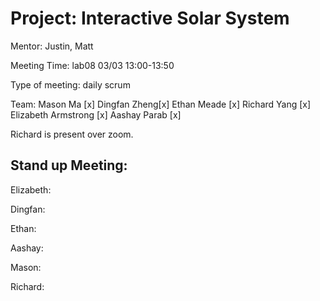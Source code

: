  # Project: Interactive Solar System

 Mentor: Justin, Matt

 Meeting Time: lab08 03/03 13:00-13:50

 Type of meeting: daily scrum

 Team: Mason Ma [x]
 Dingfan Zheng[x]
 Ethan Meade [x]
 Richard Yang [x]
 Elizabeth Armstrong [x]
 Aashay Parab [x]

 Richard is present over zoom.

 ## Stand up Meeting:

 Elizabeth: 

 Dingfan: 

 Ethan: 

 Aashay: 

 Mason:

 Richard: 
